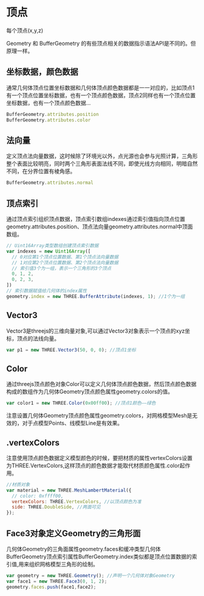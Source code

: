# 顶点

每个顶点(x,y,z)

Geometry 和 BufferGeometry 的有些顶点相关的数据指示语法API是不同的。但原理一样。

## 坐标数据，颜色数据

通常几何体顶点位置坐标数据和几何体顶点颜色数据都是一一对应的，比如顶点1有一个顶点位置坐标数据，也有一个顶点颜色数据，顶点2同样也有一个顶点位置坐标数据，也有一个顶点颜色数据...

```js
BufferGeometry.attributes.position
BufferGeometry.attributes.color
```

## 法向量

定义顶点法向量数据，这时候除了环境光以外，点光源也会参与光照计算，三角形整个表面比较明亮，同时两个三角形表面法线不同，即使光线方向相同，明暗自然不同，在分界位置有棱角感。

```js
BufferGeometry.attributes.normal
```

## 顶点索引

通过顶点索引组织顶点数据，顶点索引数组indexes通过索引值指向顶点位置geometry.attributes.position、顶点法向量geometry.attributes.normal中顶面数组。

```js
// Uint16Array类型数组创建顶点索引数据
var indexes = new Uint16Array([
  // 0对应第1个顶点位置数据、第1个顶点法向量数据
  // 1对应第2个顶点位置数据、第2个顶点法向量数据
  // 索引值3个为一组，表示一个三角形的3个顶点
  0, 1, 2,
  0, 2, 3,
])
// 索引数据赋值给几何体的index属性
geometry.index = new THREE.BufferAttribute(indexes, 1); //1个为一组
```

## Vector3

Vector3是threejs的三维向量对象,可以通过Vector3对象表示一个顶点的xyz坐标，顶点的法线向量。

```js
var p1 = new THREE.Vector3(50, 0, 0); //顶点1坐标
```

## Color

通过threejs顶点颜色对象Color可以定义几何体顶点颜色数据，然后顶点颜色数据构成的数组作为几何体Geometry顶点颜色属性geometry.colors的值。

```js
var color1 = new THREE.Color(0x00ff00); //顶点1颜色——绿色
```

注意设置几何体Geometry顶点颜色属性geometry.colors，对网格模型Mesh是无效的，对于点模型Points、线模型Line是有效果。

## .vertexColors

注意使用顶点颜色数据定义模型颜色的时候，要把材质的属性vertexColors设置为THREE.VertexColors,这样顶点的颜色数据才能取代材质颜色属性.color起作用。

```js
//材质对象
var material = new THREE.MeshLambertMaterial({
  // color: 0xffff00,
  vertexColors: THREE.VertexColors, //以顶点颜色为准
  side: THREE.DoubleSide, //两面可见
});
```

## Face3对象定义Geometry的三角形面

几何体Geometry的三角面属性geometry.faces和缓冲类型几何体BufferGeometry顶点索引属性BufferGeometry.index类似都是顶点位置数据的索引值,用来组织网格模型三角形的绘制。

```js
var geometry = new THREE.Geometry(); //声明一个几何体对象Geometry
var face1 = new THREE.Face3(0, 1, 2);
geometry.faces.push(face1,face2);
```
